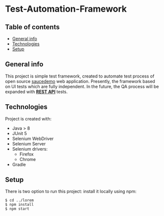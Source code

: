 # Test-Automation-Framework
## Table of contents
* [General info](#general-info)
* [Technologies](#technologies)
* [Setup](#setup)

## General info
This project is simple test framework, created to automate test process of open source [saucedemo](https://www.saucedemo.com/) web application.
Presently, the framework based on UI tests which are fully independent.
In the future, the QA process will be expanded with  **[REST API](https://www.redhat.com/en/topics/api/what-is-a-rest-api)** tests.

## Technologies
Project is created with:
* Java > 8
* JUnit 5
* Selenium WebDriver 
* Selenium Server 
* Selenium drivers:
    * Firefox
    * Chrome
* Gradle 

## Setup
There is two option to run this project: install it locally using npm:

```
$ cd ../lorem
$ npm install
$ npm start
```